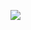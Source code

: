 <!-- ![](https://github-readme-stats.vercel.app/api?username=HayatoKudou&count_private=true) -->
![](https://github-profile-summary-cards.vercel.app/api/cards/profile-details?username=HayatoKudou&theme=vue)
